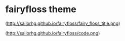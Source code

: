 # fairyfloss theme

(http://sailorhg.github.io/fairyfloss/fairy_floss_title.png)

(http://sailorhg.github.io/fairyfloss/code.png)
